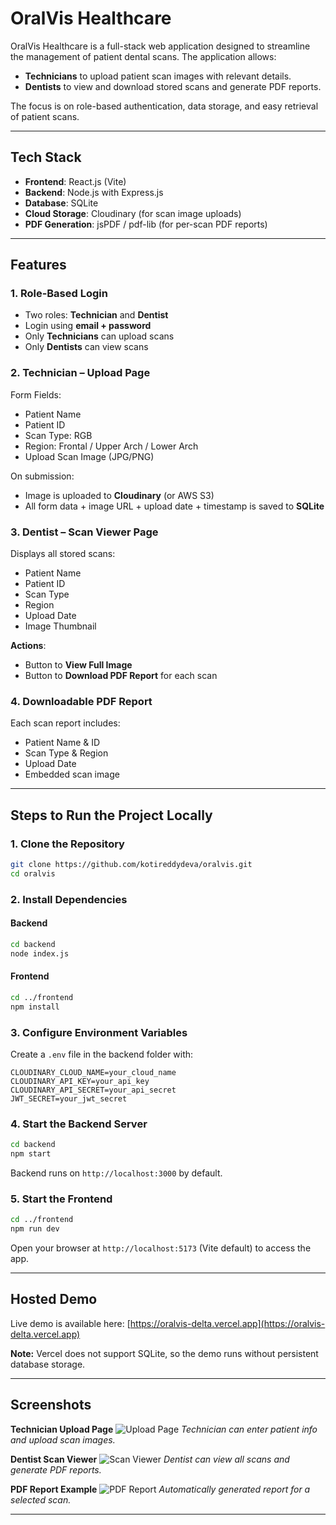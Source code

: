 # OralVis Healthcare

OralVis Healthcare is a full-stack web application designed to streamline the management of patient dental scans. The application allows:

* **Technicians** to upload patient scan images with relevant details.
* **Dentists** to view and download stored scans and generate PDF reports.

The focus is on role-based authentication, data storage, and easy retrieval of patient scans.

---

## Tech Stack

* **Frontend**: React.js (Vite)
* **Backend**: Node.js with Express.js
* **Database**: SQLite
* **Cloud Storage**: Cloudinary (for scan image uploads)
* **PDF Generation**: jsPDF / pdf-lib (for per-scan PDF reports)

---

## Features

### 1. Role-Based Login

* Two roles: **Technician** and **Dentist**
* Login using **email + password**
* Only **Technicians** can upload scans
* Only **Dentists** can view scans

### 2. Technician – Upload Page

Form Fields:

* Patient Name
* Patient ID
* Scan Type: RGB
* Region: Frontal / Upper Arch / Lower Arch
* Upload Scan Image (JPG/PNG)

On submission:

* Image is uploaded to **Cloudinary** (or AWS S3)
* All form data + image URL + upload date + timestamp is saved to **SQLite**

### 3. Dentist – Scan Viewer Page

Displays all stored scans:

* Patient Name
* Patient ID
* Scan Type
* Region
* Upload Date
* Image Thumbnail

**Actions**:

* Button to **View Full Image**
* Button to **Download PDF Report** for each scan

### 4. Downloadable PDF Report

Each scan report includes:

* Patient Name & ID
* Scan Type & Region
* Upload Date
* Embedded scan image

---

## Steps to Run the Project Locally

### 1. Clone the Repository

```bash
git clone https://github.com/kotireddydeva/oralvis.git
cd oralvis
```

### 2. Install Dependencies

#### Backend

```bash
cd backend
node index.js
```

#### Frontend

```bash
cd ../frontend
npm install
```

### 3. Configure Environment Variables

Create a `.env` file in the backend folder with:

```env
CLOUDINARY_CLOUD_NAME=your_cloud_name
CLOUDINARY_API_KEY=your_api_key
CLOUDINARY_API_SECRET=your_api_secret
JWT_SECRET=your_jwt_secret
```

### 4. Start the Backend Server

```bash
cd backend
npm start
```

Backend runs on `http://localhost:3000` by default.

### 5. Start the Frontend

```bash
cd ../frontend
npm run dev
```

Open your browser at `http://localhost:5173` (Vite default) to access the app.

---

## Hosted Demo

Live demo is available here:
[https://oralvis-delta.vercel.app](https://oralvis-delta.vercel.app)

**Note:** Vercel does not support SQLite, so the demo runs without persistent database storage.

---

## Screenshots

**Technician Upload Page**
![Upload Page](https://github.com/kotireddydeva/oralvis/blob/main/technician.png)
*Technician can enter patient info and upload scan images.*

**Dentist Scan Viewer**
![Scan Viewer](https://github.com/kotireddydeva/oralvis/blob/main/dentist.png)
*Dentist can view all scans and generate PDF reports.*

**PDF Report Example**
![PDF Report](https://github.com/kotireddydeva/oralvis/blob/main/pdf.png)
*Automatically generated report for a selected scan.*

---

